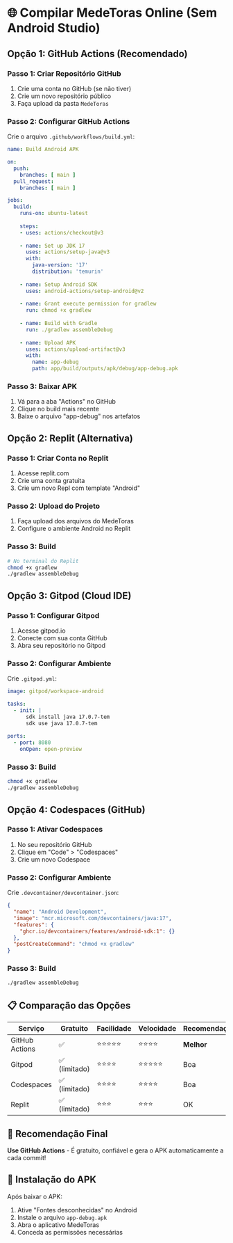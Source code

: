 # 🌐 Compilar MedeToras Online (Sem Android Studio)

## Opção 1: GitHub Actions (Recomendado)

### Passo 1: Criar Repositório GitHub
1. Crie uma conta no GitHub (se não tiver)
2. Crie um novo repositório público
3. Faça upload da pasta `MedeToras`

### Passo 2: Configurar GitHub Actions
Crie o arquivo `.github/workflows/build.yml`:

```yaml
name: Build Android APK

on:
  push:
    branches: [ main ]
  pull_request:
    branches: [ main ]

jobs:
  build:
    runs-on: ubuntu-latest
    
    steps:
    - uses: actions/checkout@v3
    
    - name: Set up JDK 17
      uses: actions/setup-java@v3
      with:
        java-version: '17'
        distribution: 'temurin'
        
    - name: Setup Android SDK
      uses: android-actions/setup-android@v2
      
    - name: Grant execute permission for gradlew
      run: chmod +x gradlew
      
    - name: Build with Gradle
      run: ./gradlew assembleDebug
      
    - name: Upload APK
      uses: actions/upload-artifact@v3
      with:
        name: app-debug
        path: app/build/outputs/apk/debug/app-debug.apk
```

### Passo 3: Baixar APK
1. Vá para a aba "Actions" no GitHub
2. Clique no build mais recente
3. Baixe o arquivo "app-debug" nos artefatos

## Opção 2: Replit (Alternativa)

### Passo 1: Criar Conta no Replit
1. Acesse replit.com
2. Crie uma conta gratuita
3. Crie um novo Repl com template "Android"

### Passo 2: Upload do Projeto
1. Faça upload dos arquivos do MedeToras
2. Configure o ambiente Android no Replit

### Passo 3: Build
```bash
# No terminal do Replit
chmod +x gradlew
./gradlew assembleDebug
```

## Opção 3: Gitpod (Cloud IDE)

### Passo 1: Configurar Gitpod
1. Acesse gitpod.io
2. Conecte com sua conta GitHub
3. Abra seu repositório no Gitpod

### Passo 2: Configurar Ambiente
Crie `.gitpod.yml`:
```yaml
image: gitpod/workspace-android

tasks:
  - init: |
      sdk install java 17.0.7-tem
      sdk use java 17.0.7-tem
      
ports:
  - port: 8080
    onOpen: open-preview
```

### Passo 3: Build
```bash
chmod +x gradlew
./gradlew assembleDebug
```

## Opção 4: Codespaces (GitHub)

### Passo 1: Ativar Codespaces
1. No seu repositório GitHub
2. Clique em "Code" > "Codespaces"
3. Crie um novo Codespace

### Passo 2: Configurar Ambiente
Crie `.devcontainer/devcontainer.json`:
```json
{
  "name": "Android Development",
  "image": "mcr.microsoft.com/devcontainers/java:17",
  "features": {
    "ghcr.io/devcontainers/features/android-sdk:1": {}
  },
  "postCreateCommand": "chmod +x gradlew"
}
```

### Passo 3: Build
```bash
./gradlew assembleDebug
```

## 📋 Comparação das Opções

| Serviço | Gratuito | Facilidade | Velocidade | Recomendação |
|---------|----------|------------|------------|--------------|
| GitHub Actions | ✅ | ⭐⭐⭐⭐⭐ | ⭐⭐⭐⭐ | **Melhor** |
| Gitpod | ✅ (limitado) | ⭐⭐⭐⭐ | ⭐⭐⭐⭐⭐ | Boa |
| Codespaces | ✅ (limitado) | ⭐⭐⭐⭐ | ⭐⭐⭐⭐ | Boa |
| Replit | ✅ (limitado) | ⭐⭐⭐ | ⭐⭐⭐ | OK |

## 🎯 Recomendação Final

**Use GitHub Actions** - É gratuito, confiável e gera o APK automaticamente a cada commit!

## 📱 Instalação do APK

Após baixar o APK:
1. Ative "Fontes desconhecidas" no Android
2. Instale o arquivo `app-debug.apk`
3. Abra o aplicativo MedeToras
4. Conceda as permissões necessárias